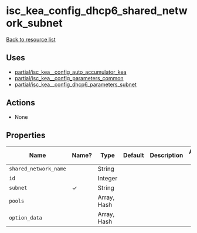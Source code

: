 # isc_kea_config_dhcp6_shared_network_subnet

[Back to resource list](../README.md#resources)

## Uses

- [partial/isc_kea__config_auto_accumulator_kea](partial/isc_kea__config_auto_accumulator_kea.md)
- [partial/isc_kea__config_parameters_common](partial/isc_kea__config_parameters_common.md)
- [partial/isc_kea__config_dhcp6_parameters_subnet](partial/isc_kea__config_dhcp6_parameters_subnet.md)

## Actions

- None

## Properties

| Name                  | Name? | Type        | Default | Description | Allowed Values |
| --------------------- | ----- | ----------- | ------- | ----------- | -------------- |
| `shared_network_name` |       | String      |         |             |                |
| `id`                  |       | Integer     |         |             |                |
| `subnet`              | ✓     | String      |         |             |                |
| `pools`               |       | Array, Hash |         |             |                |
| `option_data`         |       | Array, Hash |         |             |                |

